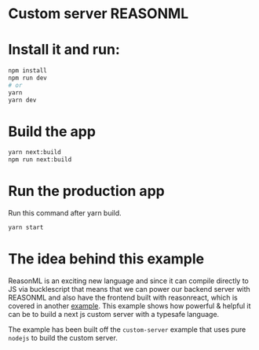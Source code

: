 # Custom server REASONML

# Install it and run:

```bash
npm install
npm run dev
# or
yarn
yarn dev
```

# Build the app

```bash
yarn next:build
npm run next:build
```

# Run the production app

Run this command after yarn build.

```bash
yarn start
```

# The idea behind this example

ReasonML is an exciting new language and since it can compile directly to JS via bucklescript
that means that we can power our backend server with REASONML and also have the frontend built with
reasonreact, which is covered in another [example](https://github.com/zeit/next.js/tree/canary/examples/with-reasonml).
This example shows how powerful & helpful it can be to build a next js custom server with a typesafe language.

The example has been built off the `custom-server` example that uses pure `nodejs` to build the custom server.
